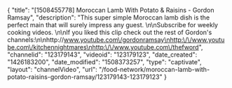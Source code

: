{
    "title": "[1508455778] Moroccan Lamb With Potato & Raisins - Gordon Ramsay",
    "description": "This super simple Moroccan lamb dish is the perfect main that will surely impress any guest. \n\nSubscribe for weekly cooking videos. \n\nIf you liked this clip check out the rest of Gordon's channels:\n\nhttp:\/\/www.youtube.com\/gordonramsay\nhttp:\/\/www.youtube.com\/kitchennightmares\nhttp:\/\/www.youtube.com\/thefword",
    "channelid": "123179143",
    "videoid": "123179123",
    "date_created": "1426183200",
    "date_modified": "1508373257",
    "type": "captivate",
    "layout": "channelVideo",
    "url": "\/food-network\/moroccan-lamb-with-potato-raisins-gordon-ramsay\/123179143-123179123"
}